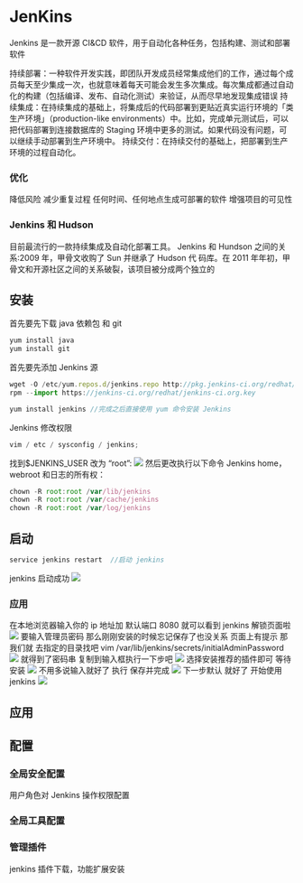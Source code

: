 # JenKins

Jenkins 是一款开源 CI&CD 软件，用于自动化各种任务，包括构建、测试和部署软件

持续部署：一种软件开发实践，即团队开发成员经常集成他们的工作，通过每个成员每天至少集成一次，也就意味着每天可能会发生多次集成。每次集成都通过自动化的构建（包括编译、发布、自动化测试）来验证，从而尽早地发现集成错误
持续集成：在持续集成的基础上，将集成后的代码部署到更贴近真实运行环境的「类生产环境」（production-like environments）中。比如，完成单元测试后，可以把代码部署到连接数据库的 Staging 环境中更多的测试。如果代码没有问题，可以继续手动部署到生产环境中。
持续交付：在持续交付的基础上，把部署到生产环境的过程自动化。

### 优化

降低风险
减少重复过程
任何时间、任何地点生成可部署的软件
增强项目的可见性

### Jenkins 和 Hudson

目前最流行的一款持续集成及自动化部署工具。
Jenkins 和 Hundson 之间的关系:2009 年，甲骨文收购了 Sun 并继承了 Hudson 代
码库。在 2011 年年初，甲骨文和开源社区之间的关系破裂，该项目被分成两个独立的

## 安装

首先要先下载 java 依赖包 和 git

```javascript
yum install java
yum install git
```

首先要先添加 Jenkins 源

```javascript
wget -O /etc/yum.repos.d/jenkins.repo http://pkg.jenkins-ci.org/redhat/jenkins.repo
rpm --import https://jenkins-ci.org/redhat/jenkins-ci.org.key
```

```javascript
yum install jenkins //完成之后直接使用 yum 命令安装 Jenkins
```

Jenkins 修改权限

```javascript
vim / etc / sysconfig / jenkins;
```

找到\$JENKINS_USER 改为 “root”:
![](https://user-gold-cdn.xitu.io/2018/6/30/1644f3350cc48faa?w=966&h=275&f=png&s=21929)
然后更改执行以下命令 Jenkins home，webroot 和日志的所有权：

```javascript
chown -R root:root /var/lib/jenkins
chown -R root:root /var/cache/jenkins
chown -R root:root /var/log/jenkins
```

## 启动

```javascript
service jenkins restart  //启动 jenkins
```

jenkins 启动成功
![](https://user-gold-cdn.xitu.io/2018/6/30/1644f33aafb99dd0?w=971&h=50&f=png&s=6718)

### 应用

在本地浏览器输入你的 ip 地址加 默认端口 8080 就可以看到 jenkins 解锁页面啦
![](https://user-gold-cdn.xitu.io/2018/6/30/1644f343fa6c8754?w=1671&h=579&f=png&s=57240)
要输入管理员密码
那么刚刚安装的时候忘记保存了也没关系
页面上有提示 那我们就 去指定的目录找吧
vim /var/lib/jenkins/secrets/initialAdminPassword
![](https://user-gold-cdn.xitu.io/2018/6/30/1644f348f82c5659?w=675&h=98&f=png&s=10156)
就得到了密码串 复制到输入框执行一下步吧
![](https://user-gold-cdn.xitu.io/2018/6/30/1644f34bb82e467c?w=992&h=562&f=png&s=65578)
选择安装推荐的插件即可
等待安装
![](https://user-gold-cdn.xitu.io/2018/6/30/1644f351bcff65fb?w=1049&h=711&f=png&s=66424)
不用多说输入就好了 执行 保存并完成
![](https://user-gold-cdn.xitu.io/2018/6/30/1644f3544aaeefc2?w=997&h=440&f=png&s=26596)
下一步默认 就好了 开始使用 jenkins
![](https://user-gold-cdn.xitu.io/2018/6/30/1644f3564779ddaa?w=1002&h=287&f=png&s=21774)

## 应用

## 配置

### 全局安全配置

用户角色对 Jenkins 操作权限配置

### 全局工具配置

### 管理插件

jenkins 插件下载，功能扩展安装
